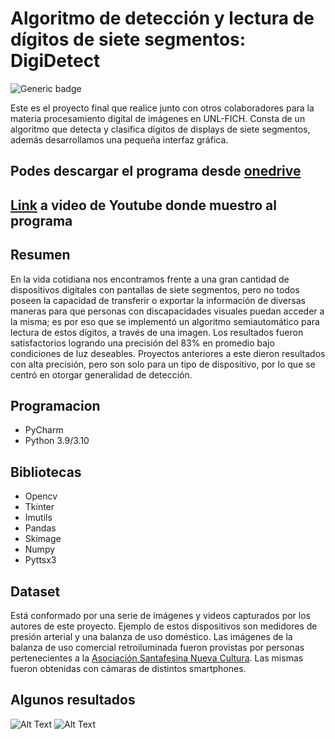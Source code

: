 # Algoritmo de detección y lectura de dígitos de siete segmentos: DigiDetect

![Generic badge](https://img.shields.io/badge/made%20with-Python-blue.svg) 


Este es el proyecto final que realice junto con otros colaboradores para la materia procesamiento digital de imágenes en UNL-FICH. Consta de un algoritmo que detecta y clasifica dígitos de displays de siete segmentos, además desarrollamos una pequeña interfaz gráfica.  

## Podes descargar el programa desde [onedrive](https://1drv.ms/u/s!Ak1hSkZeE5KjhJQU8Eczokgja0xyhw?e=c4W8Sg)

## [Link](https://www.youtube.com/watch?v=xHUZnY-XSNI) a video de Youtube donde muestro al programa

## Resumen 
En la vida cotidiana nos encontramos frente a una gran cantidad de dispositivos digitales con pantallas de siete segmentos, pero no todos poseen la capacidad de transferir o exportar la información de diversas maneras para que personas con discapacidades visuales puedan acceder a la misma; es por eso que se implementó un algoritmo semiautomático para lectura de estos dígitos, a través de una imagen. Los resultados fueron satisfactorios logrando una precisión del 83% en promedio bajo condiciones de luz deseables. Proyectos anteriores a este dieron resultados con alta precisión, pero son solo para un tipo de dispositivo, por lo que se centró en otorgar generalidad de detección.

## Programacion 
- PyCharm 
- Python 3.9/3.10


## Bibliotecas 
- Opencv 
- Tkinter
- Imutils
- Pandas
- Skimage
- Numpy
- Pyttsx3

## Dataset 
Está conformado por una serie de imágenes y videos capturados por los autores de este proyecto. Ejemplo de estos dispositivos son medidores de presión arterial y una balanza de uso doméstico. Las imágenes de la balanza de uso comercial retroiluminada fueron provistas por personas pertenecientes a la [Asociación Santafesina Nueva Cultura](https://nuevaculturasf.org.ar/#!/-inicio/). Las mismas fueron obtenidas con cámaras de distintos smartphones. 


## Algunos resultados
![Alt Text](https://media1.giphy.com/media/rW9fiW0QxPlvoPtoNV/giphy.gif?cid=790b7611d8f8c7a5864decff16d9bbe089e6f9dbf40cd123&rid=giphy.gif&ct=g) 
![Alt Text](https://media4.giphy.com/media/kQXr38abpdjLky6loA/giphy.gif?cid=790b7611917c04995b4482c5a8fe75b3138a45cd985476cb&rid=giphy.gif&ct=g) 



